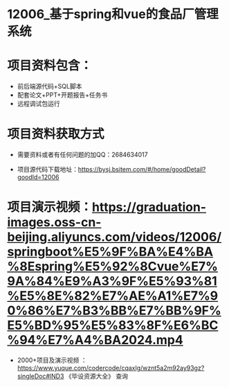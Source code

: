 #  12006_基于spring和vue的食品厂管理系统
 
 #  项目资料包含：
 *  前后端源代码+SQL脚本
 *  配套论文+PPT+开题报告+任务书
 *  远程调试包运行

 #  项目资料获取方式
 *  需要资料或者有任何问题的加QQ：2684634017

 *  项目源代码下载地址：https://bysj.bsitem.com/#/home/goodDetail?goodId=12006
   
 #  项目演示视频：https://graduation-images.oss-cn-beijing.aliyuncs.com/videos/12006/springboot%E5%9F%BA%E4%BA%8Espring%E5%92%8Cvue%E7%9A%84%E9%A3%9F%E5%93%81%E5%8E%82%E7%AE%A1%E7%90%86%E7%B3%BB%E7%BB%9F%E5%BD%95%E5%83%8F%E6%BC%94%E7%A4%BA2024.mp4
          
 *  2000+项目及演示视频 ：https://www.yuque.com/codercode/cqaxlg/wznt5a2m92ay93gz?singleDoc#lND3 《毕设资源大全》
   查询
